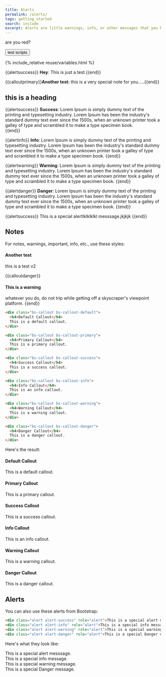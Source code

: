 ```yaml
---
title: Alerts
permalink: /alerts/
tags: getting_started
search: include
excerpt: Alerts are little warnings, info, or other messages that you have called out in special formatting.
---
```


<p class="test">are you red?</p>

<button id="scriptTest">test scripts</button>

{% include_relative reuse/variables.html %}

{{alertsuccess}} <b>Hey</b>: This is just a test.{{end}}

{{calloutprimary}}<b>Another test:</b> this is a very special note for you.....{{end}}

## this is a heading

<!--
 ____                        _        _____ _       _      _
/ ___|  __ _ _ __ ___  _ __ | | ___  |  ___(_) __ _| | ___| |_
\___ \ / _` | '_ ` _ \| '_ \| |/ _ \ | |_  | |/ _` | |/ _ \ __|
 ___) | (_| | | | | | | |_) | |  __/ |  _| | | (_| | |  __/ |_
|____/ \__,_|_| |_| |_| .__/|_|\___| |_|   |_|\__, |_|\___|\__|
                      |_|
-->

{{alertsuccess}}
<b>Success</b>: Lorem Ipsum is simply dummy text of the printing and typesetting industry. Lorem Ipsum has been the industry's standard dummy text ever since the 1500s, when an unknown printer took a galley of type and scrambled it to make a type specimen book.  
{{end}}

{{alertinfo}}
<b>Info</b>: Lorem Ipsum is simply dummy text of the printing and typesetting industry. Lorem Ipsum has been the industry's standard dummy text ever since the 1500s, when an unknown printer took a galley of type and scrambled it to make a type specimen book. 
{{end}}

{{alertwarning}}
<b>Warning</b>: Lorem Ipsum is simply dummy text of the printing and typesetting industry. Lorem Ipsum has been the industry's standard dummy text ever since the 1500s, when an unknown printer took a galley of type and scrambled it to make a type specimen book. 
{{end}}

{{alertdanger}}
<b>Danger</b>: Lorem Ipsum is simply dummy text of the printing and typesetting industry. Lorem Ipsum has been the industry's standard dummy text ever since the 1500s, when an unknown printer took a galley of type and scrambled it to make a type specimen book. 
{{end}}


{{alertsuccess}} This is a special alertlklklklkl messsage.jkjkjk {{end}}

## Notes

For notes, warnings, important, info, etc., use these styles:

<div class="bs-callout bs-callout-danger"><h4>Another test</h4>this is a test v2 </div>

{{calloutdanger}}
<h4>This is a warning</h4>whatever you do, do not trip while getting off a skyscraper's viewpoint platform.
{{end}}



```html
<div class="bs-callout bs-callout-default">
  <h4>Default Callout</h4>
  This is a default callout.
</div>

<div class="bs-callout bs-callout-primary">
  <h4>Primary Callout</h4>
  This is a primary callout.
</div>

<div class="bs-callout bs-callout-success">
  <h4>Success Callout</h4>
  This is a success callout.
</div>

<div class="bs-callout bs-callout-info">
  <h4>Info Callout</h4>
  This is an info callout.
</div>

<div class="bs-callout bs-callout-warning">
  <h4>Warning Callout</h4>
  This is a warning callout.
</div>

<div class="bs-callout bs-callout-danger">
  <h4>Danger Callout</h4>
  This is a danger callout.
</div>
```

Here's the result:

<div class="bs-callout bs-callout-default">
  <h4>Default Callout</h4>
  This is a default callout.
</div>

<div class="bs-callout bs-callout-primary">
  <h4>Primary Callout</h4>
  This is a primary callout.
</div>

<div class="bs-callout bs-callout-success">
  <h4>Success Callout</h4>
  This is a success callout.
</div>

<div class="bs-callout bs-callout-info">
  <h4>Info Callout</h4>
  This is an info callout.
</div>

<div class="bs-callout bs-callout-warning">
  <h4>Warning Callout</h4>
  This is a warning callout.
</div>

<div class="bs-callout bs-callout-danger">
  <h4>Danger Callout</h4>
  This is a danger callout.
</div>


## Alerts

You can also use these alerts from Bootstrap:

```html
<div class="alert alert-success" role="alert">This is a special alert messsage.</div>
<div class="alert alert-info" role="alert">This is a special info message.</div>
<div class="alert alert-warning" role="alert">This is a special warning message.</div>
<div class="alert alert-danger" role="alert">This is a special Danger message.</div>
```

Here's what they look like: 

<div class="alert alert-success" role="alert">This is a special alert messsage.</div>
<div class="alert alert-info" role="alert">This is a special info message.</div>
<div class="alert alert-warning" role="alert">This is a special warning message.</div>
<div class="alert alert-danger" role="alert">This is a special Danger message.</div>